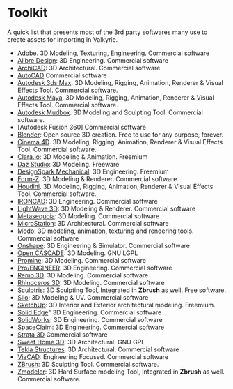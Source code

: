 # Toolkit

A quick list that presents most of the 3rd party softwares many use to create assets for importing in Valkyrie.


- [Adobe](https://www.adobe.com/sg/products/catalog.html). 3D Modeling, Texturing, Engineering.	Commercial software	
- [Alibre Design](https://www.alibre.com/): 3D Engineering. Commercial software	
- [ArchiCAD](https://graphisoft.com/solutions/archicad): 3D Architectural. Commercial software		
- [AutoCAD](https://www.autodesk.com.sg/products/autocad/overview)	Commercial software	
- [Autodesk 3ds Max](https://www.autodesk.com.sg/products). 3D Modeling, Rigging, Animation, Renderer & Visual Effects Tool. 	Commercial software.	
- [Autodesk Maya](https://www.autodesk.com.sg/products). 3D Modeling, Rigging, Animation, Renderer & Visual Effects Tool. 	Commercial software.		
- [Autodesk Mudbox](https://www.autodesk.com.sg/products). 3D Modeling and Sculpting Tool. Commercial software.	
- [Autodesk Fusion 360]	Commercial software	
- [Blender](https://www.blender.org/): Open source 3D creation. Free to use for any purpose, forever.	
- [Cinema 4D](https://www.maxon.net/en/cinema-4d). 3D Modeling, Rigging, Animation, Renderer & Visual Effects Tool. 	Commercial software.				
- [Clara.io](https://clara.io/): 3D Modeling & Animation. Freemium	
- [Daz Studio](https://www.daz3d.com/): 3D Modeling. Freeware	
- [DesignSpark Mechanical](https://www.rs-online.com/designspark/mechanical-software): 3D Engineering. Freemium		
- [Form-Z](http://www.formz.com/fzsite1219/index.html): 3D Modeling & Renderer. Commercial software			
- [Houdini](https://www.sidefx.com/). 3D Modeling, Rigging, Animation, Renderer & Visual Effects Tool. 	Commercial software.		
- [IRONCAD](https://www.ironcad.com/): 3D Engineering. Commercial software	
- [LightWave 3D](https://www.lightwave3d.com/): 3D Modeling & Renderer. Commercial software	
- [Metasequoia](https://www.metaseq.net/en/): 3D Modeling. Commercial software	
- [MicroStation](https://www.bentley.com/en/products/brands/microstation): 3D Architectural. Commercial software		
- [Modo](https://www.foundry.com/products/modo): 3D modeling, animation, texturing and rendering tools.	Commercial software		
- [Onshape](https://www.onshape.com/en/): 3D Engineering & Simulator. Commercial software	
- [Open CASCADE](https://www.opencascade.com/): 3D Modeling. GNU LGPL		
- [Promine](https://promine.com/): 3D Modeling. Commercial software	
- [Pro/ENGINEER](https://www.ptc.com/en/products/creo/pro-engineer). 3D Engineering. Commercial software	
- [Remo 3D](https://www.remograph.com/products.php). 3D Modeling. Commercial software		
- [Rhinoceros 3D](https://www.rhino3d.com/): 3D Modeling. Commercial software		
- [Sculptris](https://www.sculpteo.com/en/glossary/sculptris-definition/): 3D Sculpting Tool, Integrated in **Zbrush** as well. Free software.			
- [Silo](https://nevercenter.com/silo/): 3D Modeling & UV. Commercial software	
- [SketchUp](https://sketchup.com/): 3D Interior and Exterior architectural modeling. Freemium. 	
- [Solid Edge](https://solidedge.siemens.com/en/)" 3D Engineering. Commercial software		
- [SolidWorks](https://www.solidworks.com/): 3D Engineering.	Commercial software	
- [SpaceClaim](https://www.ansys.com/products/3d-design/ansys-spaceclaim): 3D Engineering. Commercial software	
- [Strata 3D](https://www.strata.com/)	Commercial software	
- [Sweet Home 3D](http://www.sweethome3d.com/): 3D Architectural.	GNU GPL	
- [Tekla Structures](https://www.tekla.com/products/tekla-structures): 3D Architectural. Commercial software	
- [ViaCAD](https://www.punchcad.com/): Engineering Focused. Commercial software	
- [ZBrush](http://pixologic.com/): 3D Sculpting Tool. Commercial software.	
- [Zmodeler](https://www.zmodeler3.com/): 3D Hard Surface modeling Tool, Integrated in **Zbrush** as well. Commercial software.	
